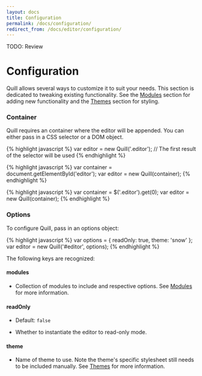 ```yaml
---
layout: docs
title: Configuration
permalink: /docs/configuration/
redirect_from: /docs/editor/configuration/
---
```


TODO: Review

# Configuration

Quill allows several ways to customize it to suit your needs. This section is dedicated to tweaking existing functionality. See the [Modules](/docs/modules/) section for adding new functionality and the [Themes](/docs/themes/) section for styling.


### Container

Quill requires an container where the editor will be appended. You can either pass in a CSS selector or a DOM object.

{% highlight javascript %}
var editor = new Quill('.editor');  // The first result of the selector will be used
{% endhighlight %}

{% highlight javascript %}
var container = document.getElementById('editor');
var editor = new Quill(container);
{% endhighlight %}

{% highlight javascript %}
var container = $('.editor').get(0);
var editor = new Quill(container);
{% endhighlight %}

### Options

To configure Quill, pass in an options object:

{% highlight javascript %}
var options = {
  readOnly: true,
  theme: 'snow'
};
var editor = new Quill('#editor', options);
{% endhighlight %}

The following keys are recognized:

#### modules

- Collection of modules to include and respective options. See [Modules](/docs/modules/) for more information.

#### readOnly

- Default: `false`

- Whether to instantiate the editor to read-only mode.

#### theme

- Name of theme to use. Note the theme's specific stylesheet still needs to be included manually. See [Themes](/docs/themes/) for more information.
